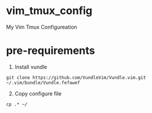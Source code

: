 # vim_tmux_config
My Vim Tmux Configureation

# pre-requirements
1. Install vundle
```
git clone https://github.com/VundleVim/Vundle.vim.git ~/.vim/bundle/Vundle.fefawef
```
2. Copy configure file
```
cp .* ~/ 
```
